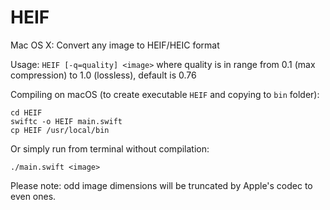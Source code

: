 # HEIF
Mac OS X: Convert any image to HEIF/HEIC format

Usage: ```HEIF [-q=quality] <image>```
where quality is in range from 0.1 (max compression) to 1.0 (lossless), default is 0.76

Compiling on macOS (to create executable `HEIF` and copying to `bin` folder):

    cd HEIF
    swiftc -o HEIF main.swift
    cp HEIF /usr/local/bin

Or simply run from terminal without compilation:

    ./main.swift <image>

Please note: odd image dimensions will be truncated by Apple's codec to even ones. 
